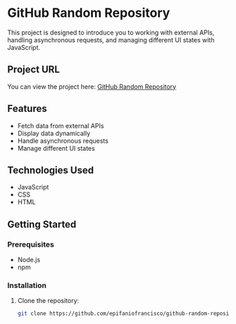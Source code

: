 # GitHub Random Repository

This project is designed to introduce you to working with external APIs, handling asynchronous requests, and managing different UI states with JavaScript.

## Project URL

You can view the project here: [GitHub Random Repository](https://github-random-repository-one.vercel.app/)

## Features

- Fetch data from external APIs
- Display data dynamically
- Handle asynchronous requests
- Manage different UI states

## Technologies Used

- JavaScript
- CSS
- HTML

## Getting Started

### Prerequisites

- Node.js
- npm

### Installation

1. Clone the repository:
   ```bash
   git clone https://github.com/epifaniofrancisco/github-random-repository.git
